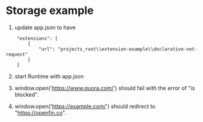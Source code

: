 # Storage example

1. update app.json to have

~~~
	"extensions": [
		{
			"url": "projects_root\\extension-example\\declarative-net-request"
		}
	]
~~~

2. start Runtime with app.json

3. window.open('https://www.quora.com/') should fail with the error of "is blocked".

4. window.open('https://example.com/') should redirect to "https://openfin.co".

